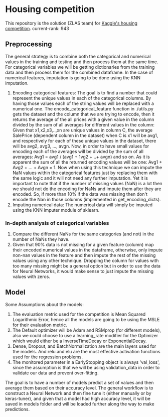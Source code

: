 # Housing competition

This repository is the solution (ZLAS team) for [Kaggle's housing competition](https://www.kaggle.com/c/house-prices-advanced-regression-techniques).
current-rank: 943

## Preprocessing

The general strategy is to combine both the categorical and numerical values in the training and testing and then process them at the same time. For categorical variables we will be getting dictionaries from the training data and then process them for the combined dataframe. In the case of numerical features, imputation is going to be done using the KNN imputation.

1. Encoding categorical features: The goal is to find a number that could represent the unique values in each of the categorical columns. By having those values each of the string values will be replaced with a numerical one. The encode_categorical_feature function in ./utils.py gets the dataset and the column that we are trying to encode, then it returns the average of the all prices with a given value in the column divided by the sum of all averages for different values in the column: Given that x1,x2,x3,..,xn are unique values in column C, the average SalePrice (dependent column in the dataset) when C is x1 will be avg1, and respectively for each of these unique values in the dataset, there will be avg2, avg3, ..., avgn. Now, in order to have small values for encoding each of the averages will be divided by the sum of all averages: Avg1 = avg1 / (avg1 + 1vg2 + ..+ avgn) and so on. As it is apparent the sum of all the returned encoding values will be one: Avg1 + Avg2 + ... + Avgn = 1. Now when using this technique we can impute the NaN values within the categorical features just by replacing them with the same logic and it will not need any further imputation. Yet it is important to note that if the number of missing values (NaN) is a lot then we should not do the encoding for NaNs and impute them after they are encoded. So, if more than 10% if the data was missing then don't encode the Nan in those columns (implemented in get_encoding_dicts).
2. Imputing numerical data: The numerical data will simply be imputed using the KNN imputer module of sklearn.

### In-depth analysis of categorical variables

1. Compare the different NaNs for the same categories (and not) in the number of NaNs they have.
2. Given that 90% data is not missing for a given feature (column) map their encoded numerical values in the dataframe, otherwise, only impute non-nan values in the feature and then impute the rest of the missing values using any other technique. Dropping the column for values with too many missing might be a general option but in order to use the data for Neural Networks, it would make sense to just impute the missing values with zeros.

## Model

Some Assumptions about the models:

1. The evaluation metric used for the competition is Mean Squared Logarithmic Error, hence all the models are going to be using the MSLE for their evaluation metric.
2. The Default optimizer will be Adam and RSMprop (for different models), also we could choose to use a learning_rate modifier for the Optimizer which would either be a InverseTimeDecay or ExponentialDecay.
3. Dense, Dropout, and BatchNormalization are the main layers used for the models. And relu and elu are the most effective activation functions used for the regression problems.
4. The monitored parameter in a EarlyStopping object is always 'val_loss', since the assumption is that we will be using validation_data in order to validate our data and prevent over-fitting.

The goal is to have a number of models predict a set of values and then average them based on their accuracy level. The general workflow is to construct a Neural Network and then fine tune it (either manually or by keras-tuner), and given that a model had high accuracy level, it will be saved in models folder and will be loaded further along the way to make predictions. 